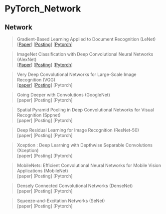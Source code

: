 # PyTorch_Network




## Network


>Gradient-Based Learning Applied to Document Recognition (LeNet)  
[[Paper](http://vision.stanford.edu/cs598_spring07/papers/Lecun98.pdf)] [[Posting](https://ctkim.tistory.com/119?category=880317)] [[Pytorch](https://github.com/gogo5911/PyTorch_Network/tree/main/LeNet)]


>ImageNet Classification with Deep Convolutional Neural Networks (AlexNet)  
[[Paper](https://papers.nips.cc/paper/2012/file/c399862d3b9d6b76c8436e924a68c45b-Paper.pdf)] [[Posting](https://ctkim.tistory.com/120)] [[Pytorch](https://github.com/gogo5911/PyTorch_Network/tree/main/2.AlexNet)]

>Very Deep Convolutional Networks for Large-Scale Image Recognition (VGG)  
[[paper](https://arxiv.org/pdf/1409.1556.pdf%20http://arxiv.org/abs/1409.1556.pdf)] [[Posting](https://ctkim.tistory.com/114)] [Pytorch]

>Going Deeper with Convolutions (GoogleNet)  
[paper] [Posting] [Pytorch]

>Spatial Pyramid Pooling in Deep Convolutional Networks for Visual Recognition (Sppnet)  
[paper] [Posting] [Pytorch]

>Deep Residual Learning for Image Recognition (ResNet-50)  
[paper] [Posting] [Pytorch]

>Xception : Deep Learning with Depthwise Separable Convolutions (Xception)  
[paper] [Posting] [Pytorch]

>MobileNets: Efficient Convolutional Neural Networks for Mobile Vision Applications (MobileNet)  
[paper] [Posting] [Pytorch]

>Densely Connected Convolutional Networks (DenseNet)  
[paper] [Posting] [Pytorch]

>Squeeze-and-Excitation Networks (SeNet)  
[paper] [Posting] [Pytorch]
